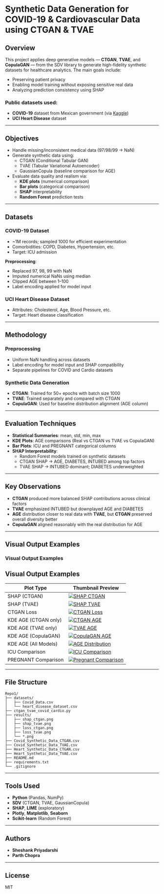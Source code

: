 # Synthetic Data Generation for COVID-19 & Cardiovascular Data using CTGAN & TVAE

## Overview

This project applies deep generative models — **CTGAN**, **TVAE**, and **CopulaGAN** — from the SDV library to generate high-fidelity synthetic datasets for healthcare analytics. The main goals include:

- Preserving patient privacy  
- Enabling model training without exposing sensitive real data  
- Analyzing prediction consistency using SHAP  

### Public datasets used:

- **COVID-19** dataset from Mexican government (via [Kaggle](https://www.kaggle.com/datasets/meirnizri/covid19-dataset))  
- **UCI Heart Disease** dataset

---

## Objectives

- Handle missing/inconsistent medical data (97/98/99 → NaN)  
- Generate synthetic data using:  
  - CTGAN (Conditional Tabular GAN)  
  - TVAE (Tabular Variational Autoencoder)  
  - GaussianCopula (baseline comparison for AGE)  
- Evaluate data quality and realism via:  
  - **KDE plots** (numerical comparison)  
  - **Bar plots** (categorical comparison)  
  - **SHAP** interpretability  
  - **Random Forest** prediction tests  

---

## Datasets

### COVID-19 Dataset

- ~1M records; sampled 1000 for efficient experimentation  
- Comorbidities: COPD, Diabetes, Hypertension, etc.  
- Target: ICU admission

**Preprocessing**:
- Replaced 97, 98, 99 with NaN  
- Imputed numerical NaNs using median  
- Clipped AGE between 1–100  
- Label encoding applied for model input  

### UCI Heart Disease Dataset

- Attributes: Cholesterol, Age, Blood Pressure, etc.  
- Target: Heart disease classification  

---

## Methodology

### Preprocessing

- Uniform NaN handling across datasets  
- Label encoding for model input and SHAP compatibility  
- Separate pipelines for COVID and Cardio datasets  

### Synthetic Data Generation

- **CTGAN**: Trained for 50+ epochs with batch size 1000  
- **TVAE**: Trained separately and compared with CTGAN  
- **CopulaGAN**: Used for baseline distribution alignment (AGE column)  

---

## Evaluation Techniques

- **Statistical Summaries**: mean, std, min, max  
- **KDE Plots**: AGE comparisons (Real vs CTGAN vs TVAE vs CopulaGAN)  
- **Bar Plots**: ICU and PREGNANT categorical columns  
- **SHAP Interpretability**:  
  - Random Forest models trained on synthetic datasets  
  - CTGAN SHAP → AGE, DIABETES, INTUBED among top factors  
  - TVAE SHAP → INTUBED dominant; DIABETES underweighted  

---

## Key Observations

- **CTGAN** produced more balanced SHAP contributions across clinical factors  
- **TVAE** emphasized INTUBED but downplayed AGE and DIABETES  
- **AGE** distribution closer to real data with **TVAE**, but **CTGAN** preserved overall diversity better  
- **CopulaGAN** aligned reasonably with the real distribution for AGE  

---

## Visual Output Examples


### Visual Output Examples

## Visual Output Examples

| Plot Type                      | Thumbnail Preview |
|-------------------------------|-------------------|
| SHAP (CTGAN)                  | [![SHAP CTGAN](results/shap_ctgan.png)](results/shap_ctgan.png) |
| SHAP (TVAE)                   | [![SHAP TVAE](results/shap_tvae.png)](results/shap_tvae.png) |
| CTGAN Loss                    | [![CTGAN Loss](results/loss_ctgan.png)](results/loss_ctgan.png) |
| KDE AGE (CTGAN only)          | [![CTGAN AGE](results/ctgan_age_covid.png)](results/ctgan_age_covid.png) |
| KDE AGE (TVAE only)           | [![TVAE AGE](results/tvae_age_covid.png)](results/tvae_age_covid.png) |
| KDE AGE (CopulaGAN)           | [![CopulaGAN AGE](results/copula_age_covid.png)](results/copula_age_covid.png) |
| KDE AGE (All Models)          | [![AGE Distribution](results/AGE_distribution_comparison.png)](results/AGE_distribution_comparison.png) |
| ICU Comparison                | [![ICU Comparison](results/ICU_categorical_comparison.png)](results/ICU_categorical_comparison.png) |
| PREGNANT Comparison           | [![Pregnant Comparison](results/PREGNANT_categorical_comparison.png)](results/PREGNANT_categorical_comparison.png) |



---


## File Structure

```
Repo1/
├── datasets/
│   ├── Covid_Data.csv
│   └── heart_disease_dataset.csv
├── ctgan_tvae_covid_cardio.py
├── results/
│   ├── shap_ctgan.png
│   ├── shap_tvae.png
│   ├── loss_ctgan.png
│   ├── loss_tvae.png
│   └── *.png
├── Covid_Synthetic_Data_CTGAN.csv
├── Covid_Synthetic_Data_TVAE.csv
├── Heart_Synthetic_Data_CTGAN.csv
├── Heart_Synthetic_Data_TVAE.csv
├── README.md
├── requirements.txt
└── .gitignore
```

---

## Tools Used

- **Python** (Pandas, NumPy)  
- **SDV** (CTGAN, TVAE, GaussianCopula)  
- **SHAP**, **LIME** (exploratory)  
- **Plotly**, **Matplotlib**, **Seaborn**  
- **Scikit-learn** (Random Forest)  

---

## Authors

- **Sheshank Priyadarshi**  
- **Parth Chopra**  

---

## License

MIT